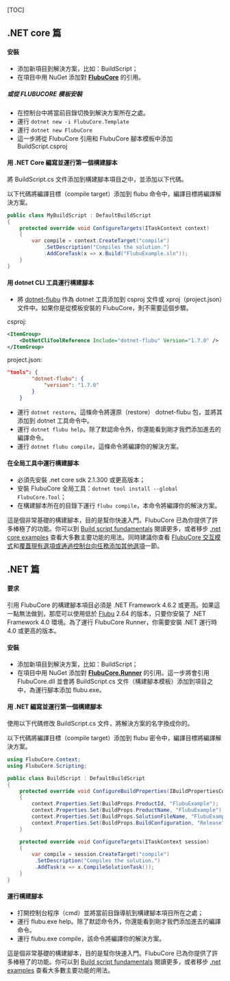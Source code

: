 [TOC]

## .NET core 篇


#### 安裝

- 添加新項目到解決方案，比如：BuildScript；
- 在項目中用 NuGet 添加對 **[FlubuCore](https://www.nuget.org/packages/FlubuCore)** 的引用。

##### 或從 FLUBUCORE 模板安裝

- 在控制台中將當前目錄切換到解決方案所在之處。
- 運行 `dotnet new -i FlubuCore.Template`
- 運行 `dotnet new FlubuCore`
- 這一步將從 FlubuCore 引用和 FlubuCore 腳本模板中添加 BuildScript.csproj



#### 用 .NET Core 編寫並運行第一個構建腳本

將 BuildScript.cs 文件添加到構建腳本項目之中，並添加以下代碼。

以下代碼將編譯目標（compile target）添加到 flubu 命令中，編譯目標將編譯解決方案。

```csharp
public class MyBuildScript : DefaultBuildScript
{
    protected override void ConfigureTargets(ITaskContext context)
    {
        var compile = context.CreateTarget("compile")
            .SetDescription("Compiles the solution.")
            .AddCoreTask(x => x.Build("FlubuExample.sln"));
    }
}
```



#### 用 dotnet CLI 工具運行構建腳本

- 將 [dotnet-flubu](https://www.nuget.org/packages/dotnet-flubu/) 作為 dotnet 工具添加到 csproj 文件或 xproj（project.json）文件中。如果你是從模板安裝的 FlubuCore，則不需要這個步驟。

csproj:

```xml
<ItemGroup>
    <DotNetCliToolReference Include="dotnet-flubu" Version="1.7.0" />
</ItemGroup>
```

project.json:

```json
"tools": {
        "dotnet-flubu": {
            "version": "1.7.0"
        }
    }
```

- 運行 `dotnet restore`。這條命令將還原（restore） dotnet-flubu 包，並將其添加到 dotnet 工具命令中。
- 運行 `dotnet flubu help`。除了默認命令外，你還能看到剛才我們添加進去的編譯命令。
- 運行 `dotnet flubu compile`，這條命令將編譯你的解決方案。



#### 在全局工具中運行構建腳本

- 必須先安裝 .net core sdk 2.1.300 或更高版本；
- 安裝 FlubuCore 全局工具：`dotnet tool install --global FlubuCore.Tool`；
- 在構建腳本所在的目錄下運行 `flubu compile`，本命令將編譯你的解決方案。

這是個非常基礎的構建腳本，目的是幫你快速入門。FlubuCore 已為你提供了許多棒極了的功能。你可以到 [Build script fundamentals](https://flubucore-zh.dotnetcore.xyz/buildscript-fundamentals/) 閱讀更多，或者移步 [.net core examples](https://github.com/flubu-core/examples/blob/master/NetCore_csproj/BuildScript/BuildScript.cs) 查看大多數主要功能的用法。同時建議你查看 [FlubuCore 交互模式](https://flubucore-zh.dotnetcore.xyz/build-script-runner-interactive/)和[覆蓋現有選項或通過控制台向任務添加其他選項](https://flubucore-zh.dotnetcore.xyz/override-add-options/)一節。

## .NET 篇


#### 要求

引用 FlubuCore 的構建腳本項目必須是 .NET Framework 4.6.2 或更高。如果這一點無法做到，那麼可以使用低於 [Flubu](https://www.nuget.org/packages/Flubu) 2.64 的版本，只要你安裝了 .NET Framework 4.0 環境。為了運行 FlubuCore Runner，你需要安裝 .NET 運行時 4.0 或更高的版本。



#### 安裝

- 添加新項目到解決方案，比如：BuildScript；
- 在項目中用 NuGet 添加對 **[FlubuCore.Runner](https://www.nuget.org/packages/FlubuCore.Runner/)** 的引用。這一步將會引用 FlubuCore.dll 並會將 BuildScript.cs 文件（構建腳本模板）添加到項目之中，為運行腳本添加 flubu.exe。



#### 用 .NET 編寫並運行第一個構建腳本

使用以下代碼修改 BuildScript.cs 文件，將解決方案的名字換成你的。

以下代碼將編譯目標（compile target）添加到 flubu 密令中，編譯目標將編譯解決方案。

```csharp
using FlubuCore.Context;
using FlubuCore.Scripting;

public class BuildScript : DefaultBuildScript
{
    protected override void ConfigureBuildProperties(IBuildPropertiesContext context)
    {
        context.Properties.Set(BuildProps.ProductId, "FlubuExample");
        context.Properties.Set(BuildProps.ProductName, "FlubuExample");
        context.Properties.Set(BuildProps.SolutionFileName, "FlubuExample.sln");
        context.Properties.Set(BuildProps.BuildConfiguration, "Release");
    }

    protected override void ConfigureTargets(ITaskContext session)
    {
        var compile = session.CreateTarget("compile")
         .SetDescription("Compiles the solution.")
         .AddTask(x => x.CompileSolutionTask());
    }
}
```



#### 運行構建腳本

- 打開控制台程序（cmd）並將當前目錄導航到構建腳本項目所在之處；
- 運行 flubu.exe help。除了默認命令外，你還能看到剛才我們添加進去的編譯命令。
- 運行 flubu.exe compile，該命令將編譯你的解決方案。

這是個非常基礎的構建腳本，目的是幫你快速入門。FlubuCore 已為你提供了許多棒極了的功能。你可以到 [Build script fundamentals](https://flubucore-zh.dotnetcore.xyz/buildscript-fundamentals/) 閱讀更多，或者移步 [.net examples](https://github.com/flubu-core/examples/blob/master/MVC_NET4.61/BuildScripts/BuildScript.cs) 查看大多數主要功能的用法。